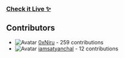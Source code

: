 ### [Check it Live ✨](https://beupyq.okayniraj.me/)
 





















































































## Contributors

- ![Avatar](https://avatars.githubusercontent.com/u/149550225?v=4&s=40) [0xNiru](https://github.com/0xNiru) - 259 contributions
- ![Avatar](https://avatars.githubusercontent.com/u/62104921?v=4&s=40) [iamsatyanchal](https://github.com/iamsatyanchal) - 12 contributions
